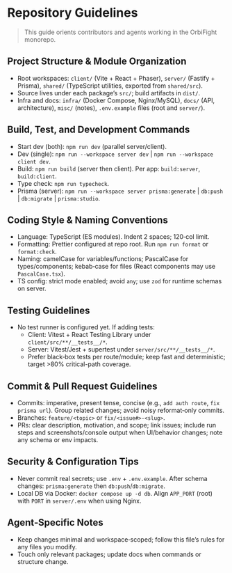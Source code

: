 # Repository Guidelines

> This guide orients contributors and agents working in the OrbiFight monorepo.

## Project Structure & Module Organization
- Root workspaces: `client/` (Vite + React + Phaser), `server/` (Fastify + Prisma), `shared/` (TypeScript utilities, exported from `shared/src`).
- Source lives under each package’s `src/`; build artifacts in `dist/`.
- Infra and docs: `infra/` (Docker Compose, Nginx/MySQL), `docs/` (API, architecture), `misc/` (notes), `.env.example` files (root and `server/`).

## Build, Test, and Development Commands
- Start dev (both): `npm run dev` (parallel server/client).
- Dev (single): `npm run --workspace server dev` | `npm run --workspace client dev`.
- Build: `npm run build` (server then client). Per app: `build:server`, `build:client`.
- Type check: `npm run typecheck`.
- Prisma (server): `npm run --workspace server prisma:generate` | `db:push` | `db:migrate` | `prisma:studio`.

## Coding Style & Naming Conventions
- Language: TypeScript (ES modules). Indent 2 spaces; 120‑col limit.
- Formatting: Prettier configured at repo root. Run `npm run format` or `format:check`.
- Naming: camelCase for variables/functions; PascalCase for types/components; kebab‑case for files (React components may use `PascalCase.tsx`).
- TS config: strict mode enabled; avoid `any`; use `zod` for runtime schemas on server.

## Testing Guidelines
- No test runner is configured yet. If adding tests:
  - Client: Vitest + React Testing Library under `client/src/**/__tests__/*`.
  - Server: Vitest/Jest + supertest under `server/src/**/__tests__/*`.
  - Prefer black‑box tests per route/module; keep fast and deterministic; target >80% critical-path coverage.

## Commit & Pull Request Guidelines
- Commits: imperative, present tense, concise (e.g., `add auth route`, `fix prisma url`). Group related changes; avoid noisy reformat‑only commits.
- Branches: `feature/<topic>` or `fix/<issue#>-<slug>`.
- PRs: clear description, motivation, and scope; link issues; include run steps and screenshots/console output when UI/behavior changes; note any schema or env impacts.

## Security & Configuration Tips
- Never commit real secrets; use `.env` + `.env.example`. After schema changes: `prisma:generate` then `db:push`/`db:migrate`.
- Local DB via Docker: `docker compose up -d db`. Align `APP_PORT` (root) with `PORT` in `server/.env` when using Nginx.

## Agent‑Specific Notes
- Keep changes minimal and workspace‑scoped; follow this file’s rules for any files you modify.
- Touch only relevant packages; update docs when commands or structure change.
